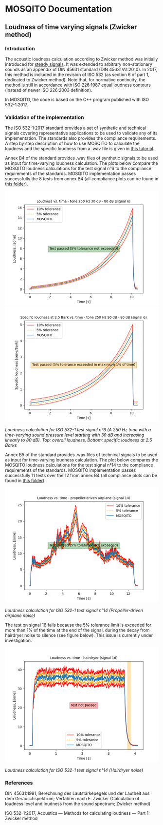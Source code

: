 # MOSQITO Documentation
## Loudness of time varying signals (Zwicker method)

### Introduction
The acoustic loudness calculation according to Zwicker method was initially introduced for [steady signals](./loudness_zwst.md). It was extended to arbitrary non-stationary sounds as an appendix of DIN 45631 standard (DIN 45631/A1:2010). In 2017, this method is included in the revision of ISO 532 (as section 6 of part 1, dedicated to Zwicker method). Note that, for normative continuity, the method is still in accordance with ISO 226:1987 equal loudness contours (instead of newer ISO 226:2003 definition).

In MOSQITO, the code is based on the C++ program published with ISO 532-1:2017.

### Validation of the implementation
The ISO 532-1:2017 standard provides a set of synthetic and technical signals covering representative applications to be used to validate any of its implementation. The standards also provides the compliance requirements. A step by step description of how to use MOSQITO to calculate the loudness and the specific loudness from a .wav file is given in [this tutorial](../tutorials/tuto_loudness.ipynb).

Annex B4 of the standard provides .wav files of synthetic signals to be used as input for time-varying loudness calculation. The plots below compare the MOSQITO loudness calculations for the test signal n°6 to the compliance requirements of the standards. MOSQITO implementation passes successfully the 8 tests from annex B4 (all compliance plots can be found in [this folder](../tests/loudness/output)). 

![](../validations/loudness_zwicker/output/validation_loudness_zwicker_time_Test_signal_6_(tone_250_Hz_30_dB_-_80_dB)_Loudness.png)
![](../validations/loudness_zwicker/output/validation_loudness_zwicker_time_Test_signal_6_(tone_250_Hz_30_dB_-_80_dB)_Specific.png)

*Loudness calculation for ISO 532-1 test signal n°6 (A 250 Hz tone with a time-varying sound pressure level starting with 30 dB and increasing linearly to 80 dB). Top: overall loudness, Bottom: specific loudness at 2.5 Barks*

Annex B5 of the standard provides .wav files of technical signals to be used as input for time-varying loudness calculation. The plot below compares the MOSQITO loudness calculations for the test signal n°14 to the compliance requirements of the standards. MOSQITO implementation passes successfully 11 tests over the 12 from annex B4 (all compliance plots can be found in [this folder](../tests/loudness/output)). 

![](../validations/loudness_zwicker/output/validation_loudness_zwicker_time_Test_signal_14_(propeller-driven_airplane)_Loudness.png)

*Loudness calculation for ISO 532-1 test signal n°14 (Propeller-driven airplane noise)*

The test on signal 16 fails because the 5% tolerance limit is exceeded for more than 1% of the time at the end of the signal, during the decay from hairdryer noise to silence (see figure below). This issue is currently under investigation.

![](../validations/loudness_zwicker/output/FAILED_validation_loudness_zwicker_time_Test_signal_16_(hairdryer)_Loudness.png)

*Loudness calculation for ISO 532-1 test signal n°14 (Hairdryer noise)*

### References
DIN 45631:1991, Berechnung des Lautstärkepegels und der Lautheit aus dem Geräuschspektrum; Verfahren nach E. Zwicker (Calculation of loudness level and loudness from the sound spectrum; Zwicker method)

ISO 532-1:2017, Acoustics — Methods for calculating
loudness — Part 1: Zwicker method
